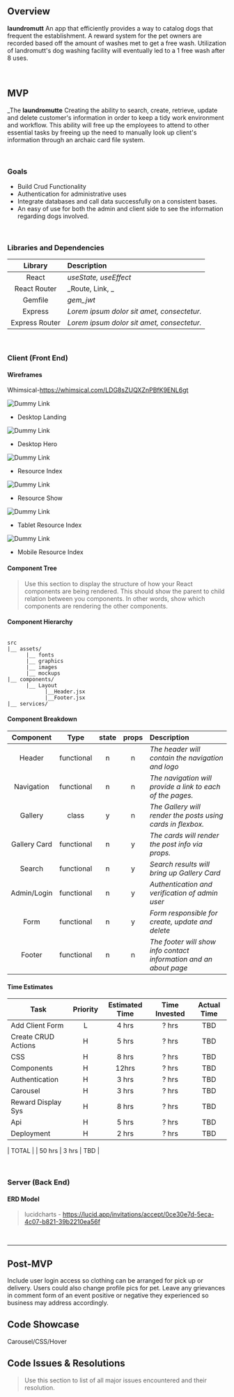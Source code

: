 ## Overview

**laundromutt** An app that efficiently provides a way to catalog dogs that frequent the establishment.  A reward system for the pet owners are recorded based off the amount of washes met to get a free wash. Utilization of landromutt's dog washing facility will eventually led to a 1 free wash after 8 uses.

<br>

## MVP

_The **laundromutte**  Creating the ability to search, create, retrieve, update and delete customer's information in order to keep a tidy work environment and workflow.  This ability will free up the employees to attend to other essential tasks by freeing up the need to manually look up client's information through an archaic card file system.  

<br>

### Goals

- Build Crud Functionality
- Authentication for administrative uses
- Integrate databases and call data successfully on a consistent bases.
- An easy of use for both the admin and client side to see the information regarding dogs involved.  

<br>

### Libraries and Dependencies

|     Library      | Description                                |
| :--------------: | :----------------------------------------- |
|      React       | _useState, useEffect_                      |
|   React Router   | _Route, Link, _                            |
|    Gemfile       | _gem_jwt_                                  |
|     Express      | _Lorem ipsum dolor sit amet, consectetur._ |
|  Express Router  | _Lorem ipsum dolor sit amet, consectetur._ |

<br>

### Client (Front End)

#### Wireframes

Whimsical-https://whimsical.com/LDG8sZUQXZnPBfK9ENL6gt

![Dummy Link](url)

- Desktop Landing

![Dummy Link](url)

- Desktop Hero

![Dummy Link](url)

- Resource Index

![Dummy Link](url)

- Resource Show

![Dummy Link](url)

- Tablet Resource Index

![Dummy Link](url)

- Mobile Resource Index

#### Component Tree

> Use this section to display the structure of how your React components are being rendered. This should show the parent to child relation between you components. In other words, show which components are rendering the other components. 

#### Component Hierarchy


``` structure

src
|__ assets/
      |__ fonts
      |__ graphics
      |__ images
      |__ mockups
|__ components/
      |__ Layout
            |__Header.jsx
            |__Footer.jsx
|__ services/

```

#### Component Breakdown

|  Component   |    Type    | state | props | Description                                                      |
| :----------: | :--------: | :---: | :---: | :--------------------------------------------------------------- |
|    Header    | functional |   n   |   n   | _The header will contain the navigation and logo_                |
|  Navigation  | functional |   n   |   n   | _The navigation will provide a link to each of the pages._       |
|   Gallery    |   class    |   y   |   n   | _The Gallery will render the posts using cards in flexbox._      |
| Gallery Card | functional |   n   |   y   | _The cards will render the post info via props._                 |
| Search       | functional |   n   |   y   | _Search results will bring up Gallery Card_                      |
| Admin/Login  | functional |   n   |   y   | _Authentication and verification of admin user_                  |
| Form         | functional |   n   |   y   | _Form responsible for create, update and delete_                 |
|    Footer    | functional |   n   |   n   | _The footer will show info contact information and an about page_|

#### Time Estimates

| Task                | Priority | Estimated Time | Time Invested | Actual Time |
| ------------------- | :------: | :------------: | :-----------: | :---------: |
| Add Client Form     |    L     |     4 hrs      |     ? hrs     |     TBD     |
| Create CRUD Actions |    H     |     5 hrs      |     ? hrs     |     TBD     |
| CSS                 |    H     |     8 hrs      |     ? hrs     |     TBD     |
| Components          |    H     |     12hrs      |     ? hrs     |     TBD     |
| Authentication      |    H     |     3 hrs      |     ? hrs     |     TBD     |
| Carousel            |    H     |     3 hrs      |     ? hrs     |     TBD     |
| Reward Display Sys  |    H     |     8 hrs      |     ? hrs     |     TBD     |
| Api                 |    H     |     5 hrs      |     ? hrs     |     TBD     |
| Deployment          |    H     |     2 hrs      |     ? hrs     |     TBD     |

| TOTAL               |          |     50 hrs     |     3 hrs     |     TBD     |

<br>

### Server (Back End)

#### ERD Model

> lucidcharts - https://lucid.app/invitations/accept/0ce30e7d-5eca-4c07-b821-39b2210ea56f

<br>

***

## Post-MVP

Include user login access so clothing can be arranged for pick up or delivery.
Users could also change profile pics for pet.
Leave any grievances in comment form of an event positive or negative they experienced so business may address accordingly.

## Code Showcase

Carousel/CSS/Hover

## Code Issues & Resolutions

> Use this section to list of all major issues encountered and their resolution.
